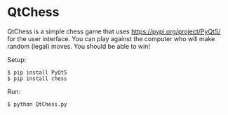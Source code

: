 # QtChess

QtChess is a simple chess game that uses https://pypi.org/project/PyQt5/ for the user interface.  You can play against the computer who will make random (legal) moves.  You should be able to win!

Setup:
```
$ pip install PyQt5
$ pip install chess
```

Run:
```
$ python QtChess.py
```
